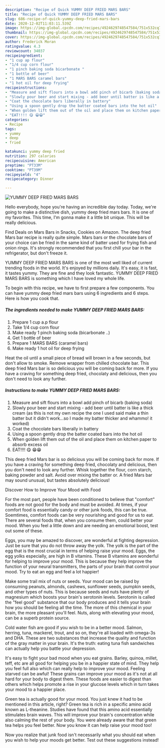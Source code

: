 ```yaml
---
description: "Recipe of Quick YUMMY DEEP FRIED MARS BARS"
title: "Recipe of Quick YUMMY DEEP FRIED MARS BARS"
slug: 686-recipe-of-quick-yummy-deep-fried-mars-bars
date: 2020-12-02T11:03:11.539Z
image: https://img-global.cpcdn.com/recipes/4924629748547584/751x532cq70/yummy-deep-fried-mars-bars-recipe-main-photo.jpg
thumbnail: https://img-global.cpcdn.com/recipes/4924629748547584/751x532cq70/yummy-deep-fried-mars-bars-recipe-main-photo.jpg
cover: https://img-global.cpcdn.com/recipes/4924629748547584/751x532cq70/yummy-deep-fried-mars-bars-recipe-main-photo.jpg
author: Frederick Moran
ratingvalue: 4.3
reviewcount: 34037
recipeingredient:
- "1 cup ap flour"
- "1/4 cup corn flour"
- "1 pinch baking soda bicarbonate "
- "1 bottle of beer"
- "1 MARS BARS caramel bars"
- "1 hot oil for deep frying"
recipeinstructions:
- "Measure and sift flours into a bowl add pinch of bicarb (baking soda)"
- "Slowly pour beer and start mixing - add beer until batter is like a thick cream (as this is not my own recipe the one I used said make a thin batter but it didn&#39;t work...so I made my batter thicker and whammo! it worked)"
- "Coat the chocolate bars liberally in battery"
- "Using a spoon gently drop the batter coated bars into the hot oil"
- "When golden lift them out of the oil and place them on kitchen paper to absorb excess oil"
- "EAT!!!! 😋 😁😁"
categories:
- Recipe
tags:
- yummy
- deep
- fried

katakunci: yummy deep fried 
nutrition: 297 calories
recipecuisine: American
preptime: "PT33M"
cooktime: "PT39M"
recipeyield: "4"
recipecategory: Dinner

---
```



![YUMMY DEEP FRIED MARS BARS](https://img-global.cpcdn.com/recipes/4924629748547584/751x532cq70/yummy-deep-fried-mars-bars-recipe-main-photo.jpg)

Hello everybody, hope you're having an incredible day today. Today, we're going to make a distinctive dish, yummy deep fried mars bars. It is one of my favorites. This time, I'm gonna make it a little bit unique. This will be really delicious.

Find Deals on Mars Bars in Snacks, Cookies on Amazon. The deep fried Mars bar recipe is really quite simple. Mars bars or the chocolate bars of your choice can be fried in the same kind of batter used for frying fish and onion rings. It&#39;s strongly recommended that you first chill your bar in the refrigerator, but don&#39;t freeze it.

YUMMY DEEP FRIED MARS BARS is one of the most well liked of current trending foods in the world. It's enjoyed by millions daily. It's easy, it is fast, it tastes yummy. They are fine and they look fantastic. YUMMY DEEP FRIED MARS BARS is something which I have loved my whole life.


To begin with this recipe, we have to first prepare a few components. You can have yummy deep fried mars bars using 6 ingredients and 6 steps. Here is how you cook that.

<!--inarticleads1-->

##### The ingredients needed to make YUMMY DEEP FRIED MARS BARS:

1. Prepare 1 cup a.p flour
1. Take 1/4 cup corn flour
1. Make ready 1 pinch baking soda (bicarbonate ..)
1. Get 1 bottle of beer
1. Prepare 1 MARS BARS (caramel bars)
1. Make ready 1 hot oil for deep frying


Heat the oil until a small piece of bread will brown in a few seconds, but don&#39;t allow to smoke. Remove wrapper from chilled chocolate bar. This deep fried Mars bar is so delicious you will be coming back for more. If you have a craving for something deep fried, chocolaty and delicious, then you don&#39;t need to look any further. 

<!--inarticleads2-->

##### Instructions to make YUMMY DEEP FRIED MARS BARS:

1. Measure and sift flours into a bowl add pinch of bicarb (baking soda)
1. Slowly pour beer and start mixing - add beer until batter is like a thick cream (as this is not my own recipe the one I used said make a thin batter but it didn&#39;t work...so I made my batter thicker and whammo! it worked)
1. Coat the chocolate bars liberally in battery
1. Using a spoon gently drop the batter coated bars into the hot oil
1. When golden lift them out of the oil and place them on kitchen paper to absorb excess oil
1. EAT!!!! 😋 😁😁


This deep fried Mars bar is so delicious you will be coming back for more. If you have a craving for something deep fried, chocolaty and delicious, then you don&#39;t need to look any further. Whisk together the flour, corn starch, baking powder and salt. Avoid over mixing the batter or. A fried Mars bar may sound unusual, but tastes absolutely delicious! 

Discover How to Improve Your Mood with Food


For the most part, people have been conditioned to believe that "comfort" foods are not good for the body and must be avoided. At times, if your comfort food is essentially candy or other junk foods, this can be true. Soemtimes, comfort foods can be very nourishing and good for us to eat. There are several foods that, when you consume them, could better your mood. When you feel a little down and are needing an emotional boost, test out some of these.

Eggs, you may be amazed to discover, are wonderful at fighting depression. Just be sure that you do not throw away the yolk. The yolk is the part of the egg that is the most crucial in terms of helping raise your mood. Eggs, the egg yolks especially, are high in B vitamins. These B vitamins are wonderful for helping to improve your mood. This is because they help improve the function of your neural transmitters, the parts of your brain that control your mood. Try to eat an egg and feel a lot happier!

Make some trail mix of nuts or seeds. Your mood can be raised by consuming peanuts, almonds, cashews, sunflower seeds, pumpkin seeds, and other types of nuts. This is because seeds and nuts have plenty of magnesium which boosts your brain's serotonin levels. Serotonin is called the "feel good" substance that our body produces and it tells your brain how you should be feeling all the time. The more of this chemical in your brain, the more pleasant you'll feel. Nuts, along with elevating your mood, can be a superb protein source.

Cold water fish are good if you wish to be in a better mood. Salmon, herring, tuna, mackerel, trout, and so on, they're all loaded with omega-3s and DHA. These are two substances that increase the quality and function of the gray matter in your brain. It's the truth: eating tuna fish sandwiches can actually help you battle your depression. 

It's easy to fight your bad mood when you eat grains. Barley, quinoa, millet, teff, etc are all good for helping you be in a happier state of mind. They help you feel full also which can really help to improve your mood. Feeling starved can be awful! These grains can improve your mood as it's not at all hard for your body to digest them. These foods are easier to digest than others which helps promote a rise in your glucose levels which in turn takes your mood to a happier place.

Green tea is actually good for your mood. You just knew it had to be mentioned in this article, right? Green tea is rich in a specific amino acid known as L-theanine. Studies have found that this amino acid essentially stimulates brain waves. This will improve your brain's concentration while also calming the rest of your body. You were already aware that that green tea helps you feel better. Now you know it can help raise your mood too!

Now you realize that junk food isn't necessarily what you should eat when you wish to help your moods get better. Test out  these suggestions  instead!

